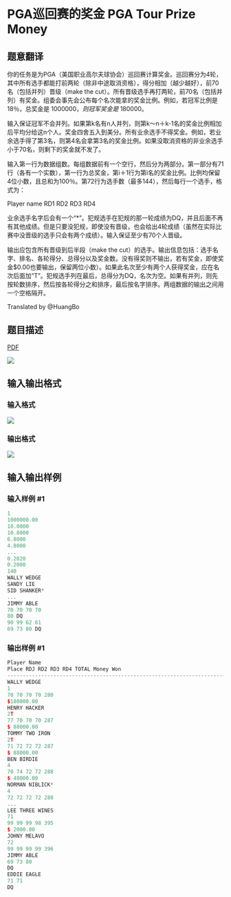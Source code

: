 # PGA巡回赛的奖金 PGA Tour Prize Money

## 题意翻译

你的任务是为PGA（美国职业高尔夫球协会）巡回赛计算奖金。巡回赛分为4轮，其中所有选手都能打前两轮（除非中途取消资格），得分相加（越少越好），前70名（包括并列）晋级（make the cut）。所有晋级选手再打两轮，前70名（包括并列）有奖金。组委会事先会公布每个名次能拿的奖金比例。例如，若冠军比例是18％，总奖金是 $1000000，则冠军奖金是$ 180000。

输入保证冠军不会并列。如果第k名有n人并列，则第k～n＋k-1名的奖金比例相加后平均分给这n个人。奖金四舍五入到美分。所有业余选手不得奖金。例如，若业余选手得了第3名，则第4名会拿第3名的奖金比例。如果没取消资格的非业余选手小于70名，则剩下的奖金就不发了。

输入第一行为数据组数。每组数据前有一个空行，然后分为两部分。第一部分有71行（各有一个实数），第一行为总奖金，第i＋1行为第i名的奖金比例。比例均保留4位小数，且总和为100％。第72行为选手数（最多144），然后每行一个选手，格式为：

Player name RD1 RD2 RD3 RD4

业余选手名字后会有一个“*”。犯规选手在犯规的那一轮成绩为DQ，并且后面不再有其他成绩。但是只要没犯规，即使没有晋级，也会给出4轮成绩（虽然在实际比赛中没晋级的选手只会有两个成绩）。输入保证至少有70个人晋级。

输出应包含所有晋级到后半段（make the cut）的选手。输出信息包括：选手名字、排名、各轮得分、总得分以及奖金数。没有得奖则不输出，若有奖金，即使奖金$0.00也要输出，保留两位小数）。如果此名次至少有两个人获得奖金，应在名次后面加“T”。犯规选手列在最后，总得分为DQ，名次为空。如果有并列，则先按轮数排序，然后按各轮得分之和排序，最后按名字排序。两组数据的输出之间用一个空格隔开。

Translated by @HuangBo 

## 题目描述

[problemUrl]: https://uva.onlinejudge.org/index.php?option=com_onlinejudge&Itemid=8&category=4&page=show_problem&problem=143

[PDF](https://uva.onlinejudge.org/external/2/p207.pdf)

![](https://cdn.luogu.com.cn/upload/vjudge_pic/UVA207/fd0a67aa626b7747066244a8f615e957bfae0c94.png)

## 输入输出格式

### 输入格式

![](https://cdn.luogu.com.cn/upload/vjudge_pic/UVA207/b50eb143d6c7d74e46aa538bde8181c99be53ac0.png)

### 输出格式

![](https://cdn.luogu.com.cn/upload/vjudge_pic/UVA207/f59b2b3f4c936a07cb60fcb3cfe94a460ef236f9.png)

## 输入输出样例

### 输入样例 #1

```cpp
1
1000000.00
18.0000
10.8000
6.8000
4.8000
...
0.2020
0.2000
140
WALLY WEDGE
SANDY LIE
SID SHANKER*
...
JIMMY ABLE
70 70 70 70
80 DQ
90 99 62 61
69 73 80 DQ
```


### 输出样例 #1

```cpp
Player Name
Place RDJ RD2 RD3 RD4 TOTAL Money Won
-----------------------------------------------------------------------
WALLY WEDGE
1
70 70 70 70 280
$180000.00
HENRY HACKER
2T
77 70 70 70 287
$ 88000.00
TOMMY TWO IRON
2T
71 72 72 72 287
$ 88000.00
BEN BIRDIE
4
70 74 72 72 288
$ 48000.00
NORMAN NIBLICK*
4
72 72 72 72 288
...
LEE THREE WINES
71
99 99 99 98 395
$ 2000.00
JOHNY MELAVO
72
99 99 99 99 396
JIMMY ABLE
69 73 80
DQ
EDDIE EAGLE
71 71
DQ
```


